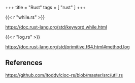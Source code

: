 +++
title = "Rust"
tags = [ "rust" ]
+++

{{< r "while.rs" >}}

<https://doc.rust-lang.org/std/keyword.while.html>

{{< r "log.rs" >}}

<https://doc.rust-lang.org/std/primitive.f64.html#method.log>

## References

<https://github.com/ltoddy/cloc-rs/blob/master/src/util.rs>
